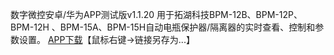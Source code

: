 数字微控安卓/华为APP测试版v1.1.20
用于拓湖科技BPM-12B、BPM-12P、BPM-12H 、BPM-15A、BPM-15H自动电瓶保护器/隔离器的实时查看、控制和参数设置。
[APP下载](https://github.com/tohu-cloud/tohu-tech-blog/blob/main/files/com.tohu_tech.online.dm_v1.1.20.apk)【鼠标右键->链接另存为...】

